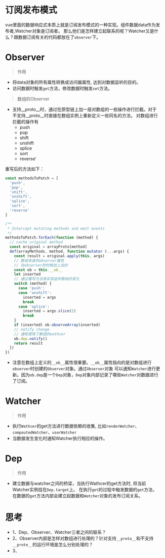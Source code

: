 # 订阅发布模式
vue里面的数据响应式本质上就是订阅发布模式的一种实现。组件数据data作为发布者,Watcher对象是订阅者。
那么他们是怎样建立起联系的呢？Watcher又是什么？跟数据订阅有关的代码都放在了`observer`下。

# Observer
> 作用
- 将data对象的所有属性转换成访问器属性, 达到对数据监听的目的。
- 访问数据时触发`get`方法，修改数据时触发`set`方法。

> 数组的Observer
- 支持__proto__时，通过在原型链上加一层对数组的一些操作进行拦截。对于不支持__proto__时直接在数组实例上重新定义一些同名的方法。
  对数组进行拦截的操作有
  - push
  - pop
  - shift
  - unshift
  - splice
  - sort
  - reverse'

重写后的方法如下： 
```js
const methodsToPatch = [
  'push',
  'pop',
  'shift',
  'unshift',
  'splice',
  'sort',
  'reverse'
]

/**
 * Intercept mutating methods and emit events
 */
methodsToPatch.forEach(function (method) {
  // cache original method
  const original = arrayProto[method]
  def(arrayMethods, method, function mutator (...args) {
    const result = original.apply(this, args)
    // 数组本身的observer属性
    // 在observer的时候加上去的
    const ob = this.__ob__
    let inserted
    // 通过重写方法来实现监听数组的变化
    switch (method) {
      case 'push':
      case 'unshift':
        inserted = args
        break
      case 'splice':
        inserted = args.slice(2)
        break
    }
    if (inserted) ob.observeArray(inserted)
    // notify change
    // 通知使用了数组的wathcer
    ob.dep.notify()
    return result
  })
})
```
- 注意在数组上定义的`__ob__`属性很重要。`__ob__`属性指向的是对数组进行`observer`时创建的`Observer`对象。通过`Observer`对象
  可以通知`Watcher`进行更新。因为`ob.dep`是一个`Dep`对象，`Dep`对象内部记录了哪些`Watcher`对数据进行了订阅。

# Watcher
> 作用
- 执行`Wathcer`的get方法进行数据依赖的收集, 比如`renderWatcher`、`compoutedWatcher`、`userWatcher`
- 当数据发生变化时通知Watcher执行相应的操作。

# Dep
> 作用
- 建立数据与watcher之间的桥梁，当执行Wathcer的get方法时, 将当前Watcher实例挂在`Dep.target`上。
在执行`get`的过程中触发数据的`get`方法，在数据的`get`方法内部会建立起数据和`Watcher`对象的发布订阅关系。

# 思考
- 1、Dep、Observer、Watcher三者之间的联系？
- 2、Observer内部是怎样对数组进行处理的？针对支持`__proto__`和不支持`__proto__`的运行环境是怎么分别处理的？
- 3、